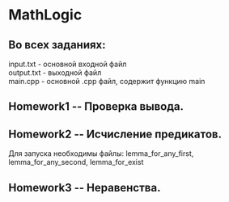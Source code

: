 # MathLogic

## Во всех заданиях:
input.txt - основной входной файл <br>
output.txt - выходной файл <br>
main.cpp - основной .cpp файл, содержит функцию main <br>

## Homework1 -- Проверка вывода. 

## Homework2 -- Исчисление предикатов.
Для запуска необходимы файлы: lemma_for_any_first, lemma_for_any_second, lemma_for_exist

## Homework3 -- Неравенства.

